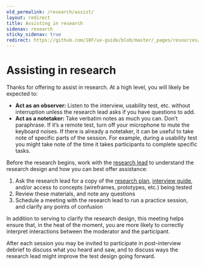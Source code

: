 ```yaml
---
old_permalink: /research/assist/
layout: redirect
title: Assisting in research
sidenav: research
sticky_sidenav: true
redirect: https://github.com/18F/ux-guide/blob/master/_pages/resources/assisting-in-research.md
---
```


# Assisting in research

Thanks for offering to assist in research. At a high level, you will likely be expected to:

- **Act as an observer:** Listen to the interview, usability test, etc. without interruption unless the research lead asks if you have questions to add.
- **Act as a notetaker:** Take verbatim notes as much you can. Don’t paraphrase. If it’s a remote test, turn off your microphone to mute the keyboard noises. If there is already a notetaker, it can be useful to take note of specific parts of the session. For example, during a usability test you might take note of the time it takes participants to complete specific tasks.

Before the research begins, work with the [research lead](https://github.com/18F/ux-guide/blob/master/_pages/resources/research-lead.md) to understand the research design and how you can best offer assistance:

1. Ask the research lead for a copy of the [research plan](https://github.com/18F/ux-guide/blob/master/_pages/resources/research-plan.md), [interview guide](https://github.com/18F/ux-guide/blob/master/_pages/resources/interview-script.md), and/or access to concepts (wireframes, prototypes, etc.) being tested
2. Review these materials, and note any questions
3. Schedule a meeting with the research lead to run a practice session, and clarify any points of confusion

In addition to serving to clarify the research design, this meeting helps ensure that, in the heat of the moment, you are more likely to correctly interpret interactions between the moderator and the participant.

After each session you may be invited to participate in post-interview debrief to discuss what you heard and saw, and to discuss ways the research lead might improve the test design going forward.
